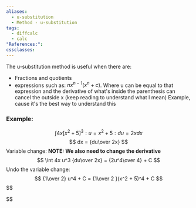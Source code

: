 ```yaml
---
aliases:
  - u-substitution
  - Method - u-substitution
tags:
  - diffcalc
  - calc
"References:": 
cssclasses:
---
```

The u-substitution method is useful when there are: 
+ Fractions and quotients
+ expressions such as: $nx^{n-1}(x^n + c)$. Where u can be equal to that expression and the derivative of what's inside the parenthesis can cancel the outside x (keep reading to understand what I mean)
Example, cause it's the best way to understand this
### Example: 
$$
\int 4x[x^2 + 5]^3 : u = x^2 + 5: du = 2x dx
$$
$$
dx = {du\over 2x}
$$
Variable change: **NOTE: We also need to change the derivative**
$$
\int 4x u^3 {du\over 2x} = {2u^4\over 4} + C
$$
Undo the variable change: 
$$
{1\over 2} u^4 + C = {1\over 2 }(x^2 + 5)^4 + C
$$
$$

$$



